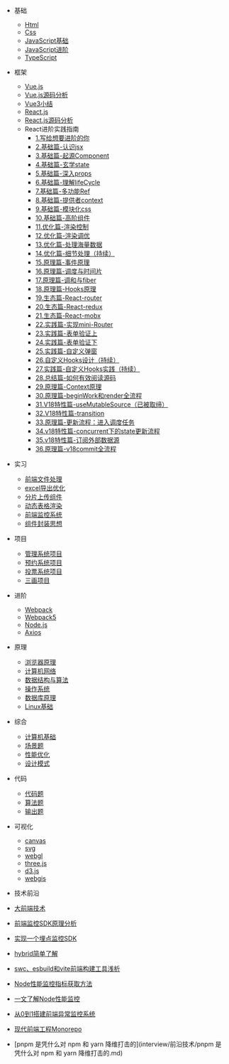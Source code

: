 ﻿* 基础
  * [Html](interview/html.md)
  * [Css](interview/css.md)
  * [JavaScript基础](interview/javascript基础.md)
  * [JavaScript进阶](interview/javascript进阶.md)
  * [TypeScript](interview/typescript.md)
  
* 框架
  * [Vue.js](interview/vue.md)
  * [Vue.js源码分析](interview/vue源码分析.md)
  * [Vue3小结](interview/vue3小结.md)
  * [React.js](interview/react.md)
  * [React.js源码分析](interview/react源码分析.md)
  * React进阶实践指南
    * [1.写给想要进阶的你](interview/React进阶实践指南/1.写给想要进阶的你.md) 
    * [2.基础篇-认识jsx](interview/React进阶实践指南/2.基础篇-认识jsx.md) 
    * [3.基础篇-起源Component](interview/React进阶实践指南/3.基础篇-起源Component.md) 
    * [4.基础篇-玄学state](interview/React进阶实践指南/4.基础篇-玄学state.md) 
    * [5.基础篇-深入props](interview/React进阶实践指南/5.基础篇-深入props.md) 
    * [6.基础篇-理解lifeCycle](interview/React进阶实践指南/6.基础篇-理解lifeCycle.md) 
    * [7.基础篇-多功能Ref](interview/React进阶实践指南/7.基础篇-多功能Ref.md) 
    * [8.基础篇-提供者context](interview/React进阶实践指南/8.基础篇-提供者context.md) 
    * [9.基础篇-模块化css](interview/React进阶实践指南/9.基础篇-模块化css.md) 
    * [10.基础篇-高阶组件](interview/React进阶实践指南/10.基础篇-高阶组件.md) 
    * [11.优化篇-渲染控制](interview/React进阶实践指南/11.优化篇-渲染控制.md) 
    * [12.优化篇-渲染调优](interview/React进阶实践指南/12.优化篇-渲染调优.md) 
    * [13.优化篇-处理海量数据](interview/React进阶实践指南/13.优化篇-处理海量数据.md) 
    * [14.优化篇-细节处理（持续）](interview/React进阶实践指南/14.优化篇-细节处理（持续）.md) 
    * [15.原理篇-事件原理](interview/React进阶实践指南/15.原理篇-事件原理.md) 
    * [16.原理篇-调度与时间片](interview/React进阶实践指南/16.原理篇-调度与时间片.md) 
    * [17.原理篇-调和与fiber](interview/React进阶实践指南/17.原理篇-调和与fiber.md) 
    * [18.原理篇-Hooks原理](interview/React进阶实践指南/18.原理篇-Hooks原理.md) 
    * [19.生态篇-React-router](interview/React进阶实践指南/19.生态篇-React-router.md) 
    * [20.生态篇-React-redux](interview/React进阶实践指南/20.生态篇-React-redux.md) 
    * [21.生态篇-React-mobx](interview/React进阶实践指南/21.生态篇-React-mobx.md) 
    * [22.实践篇-实现mini-Router](interview/React进阶实践指南/22.实践篇-实现mini-Router.md) 
    * [23.实践篇-表单验证上](interview/React进阶实践指南/23.实践篇-表单验证上.md) 
    * [24.实践篇-表单验证下](interview/React进阶实践指南/24.实践篇-表单验证下.md) 
    * [25.实践篇-自定义弹窗](interview/React进阶实践指南/25.实践篇-自定义弹窗.md) 
    * [26.自定义Hooks设计（持续）](interview/React进阶实践指南/26.自定义Hooks设计（持续）.md) 
    * [27.实践篇-自定义Hooks实践（持续）](interview/React进阶实践指南/27.实践篇-自定义Hooks实践（持续）.md) 
    * [28.总结篇-如何有效阅读源码](interview/React进阶实践指南/28.总结篇-如何有效阅读源码.md) 
    * [29.原理篇-Context原理](interview/React进阶实践指南/29.原理篇-Context原理.md) 
    * [30.原理篇-beginWork和render全流程](interview/React进阶实践指南/30.原理篇-beginWork和render全流程.md) 
    * [31.V18特性篇-useMutableSource（已被取缔）](interview/React进阶实践指南/31.V18特性篇-useMutableSource（已被取缔）.md) 
    * [32.V18特性篇-transition](interview/React进阶实践指南/32.V18特性篇-transition.md) 
    * [33.原理篇-更新流程：进入调度任务](interview/React进阶实践指南/33.原理篇-更新流程：进入调度任务.md) 
    * [34.v18特性篇-concurrent下的state更新流程](interview/React进阶实践指南/34.v18特性篇-concurrent下的state更新流程.md) 
    * [35.v18特性篇-订阅外部数据源](interview/React进阶实践指南/35.v18特性篇-订阅外部数据源.md) 
    * [36.原理篇-v18commit全流程](interview/React进阶实践指南/36.原理篇-v18commit全流程.md) 	
* 实习
  * [前端文件处理](interview/前端文件处理.md)
  * [excel导出优化](interview/excel导出优化.md)
  * [分片上传组件](interview/分片上传组件.md)
  * [动态表格渲染](interview/动态表格渲染.md)
  * [前端监控系统](interview/前端监控系统.md)
  * [组件封装思想](interview/组件封装思想.md)

* 项目
  * [管理系统项目](interview/管理系统项目.md)
  * [预约系统项目](interview/预约系统项目.md)
  * [投票系统项目](interview/投票系统项目.md)  
  * [三画项目](interview/三画项目面.md)
  
* 进阶
  * [Webpack](interview/webpack.md)
  * [Webpack5](interview/webpack5.md)
  * [Node.js](interview/node.js.md)
  * [Axios](interview/axios.md)

* 原理
  * [浏览器原理](interview/浏览器.md)
  * [计算机网络](interview/网络.md)
  * [数据结构与算法](interview/数据结构与算法基础.md)
  * [操作系统](interview/操作系统.md) 
  * [数据库原理](interview/数据库原理.md) 
  * [Linux基础](interview/linux.md)
  
* 综合
  * [计算机基础](interview/常见计算机基础.md)
  * [场景题](interview/场景题.md)
  * [性能优化](interview/性能优化.md)
  * [设计模式](interview/设计模式.md)
  
* 代码
  * [代码题](interview/代码题.md)
  * [算法题](interview/算法题.md)
  * [输出题](interview/输出题.md)
  
* 可视化
  * [canvas](interview/HTML5-Canvas.md)
  * [svg](interview/SVG入门指南.md)
  * [webgl](interview/webgl.md)
  * [three.js](interview/three.js.md)
  * [d3.js](interview/d3.js.md)
  * [webgis](interview/webgis.md)
  
*  技术前沿
  * [大前端技术](interview/前沿技术/大前端技术.md)
  * [前端监控SDK原理分析](interview/前沿技术/前端监控SDK原理分析.md)
  * [实现一个埋点监控SDK](interview/前沿技术/实现一个埋点监控SDK.md)
  * [hybrid简单了解](interview/前沿技术/hybrid简单了解.md)
  * [swc、esbuild和vite前端构建工具浅析](interview/前沿技术/swc、esbuild和vite前端构建工具浅析.md)
  * [Node性能监控指标获取方法](interview/前沿技术/Node性能监控指标获取方法.md)
  * [一文了解Node性能监控](interview/前沿技术/一文了解Node性能监控.md)
  * [从0到1搭建前端异常监控系统](interview/前沿技术/从0到1搭建前端异常监控系统.md)
  * [现代前端工程Monorepo](interview/前沿技术/现代前端工程Monorepo.md)
  * [pnpm 是凭什么对 npm 和 yarn 降维打击的](interview/前沿技术/pnpm 是凭什么对 npm 和 yarn 降维打击的.md)